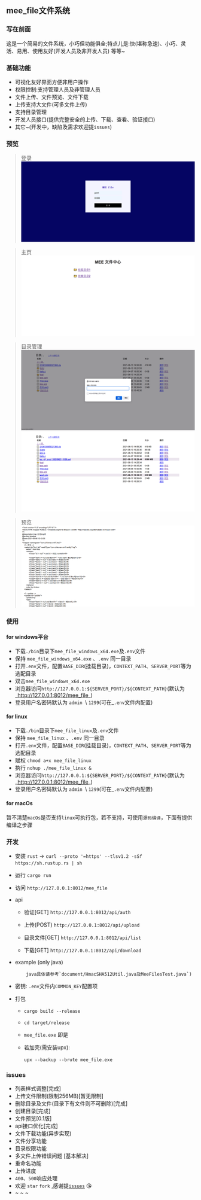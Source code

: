 
## mee_file文件系统

### 写在前面

  这是一个简易的文件系统，小巧但功能俱全;特点儿是:快(堪称急速)、小巧、灵活、易用、使用友好(开发人员及非开发人员) 等等~
  
  
### 基础功能
+ 可视化友好界面方便非用户操作
+ 权限控制:支持管理人员及非管理人员
+ 文件上传、文件预览、文件下载
+ 上传支持大文件(可多文件上传)
+ 支持目录管理
+ 开发人员接口(提供完整安全的上传、下载、查看、验证接口)
+ 其它~(开发中，缺陷及需求欢迎提`issues`)

### 预览
>登录
![1](./document/1.png)

>主页
![2](./document/2.png)

>目录管理
![3](./document/3.png)
![4](./document/4.png)

>预览
![5](./document/5.png)

### 使用
#### for windows平台
+ 下载`./bin`目录下`mee_file_windows_x64.exe`及`.env`文件
+ 保持 `mee_file_windows_x64.exe` 、`.env` 同一目录
+ 打开`.env`文件，配置`BASE_DIR`(挂载目录)，`CONTEXT_PATH`、`SERVER_PORT`等为选配目录
+ 双击`mee_file_windows_x64.exe`
+ 浏览器访问`http://127.0.0.1:${SERVER_PORT}/${CONTEXT_PATH}`(默认为_http://127.0.0.1:8012/mee_file_)
+ 登录用户名密码默认为 `admin `\ `1299`(可在_`.env`文件内配置)

#### for linux
+ 下载`./bin`目录下`mee_file_linux`及`.env`文件
+ 保持 `mee_file_linux` 、`.env` 同一目录
+ 打开`.env`文件，配置`BASE_DIR`(挂载目录)，`CONTEXT_PATH`、`SERVER_PORT`等为选配目录
+ 赋权 `chmod a+x mee_file_linux`
+ 执行 `nohup ./mee_file_linux &`
+ 浏览器访问`http://127.0.0.1:${SERVER_PORT}/${CONTEXT_PATH}`(默认为_http://127.0.0.1:8012/mee_file_)
+ 登录用户名密码默认为 `admin `\ `1299`(可在_`.env`文件内配置)

#### for macOs
  
  暂不清楚`macOs`是否支持`linux`可执行包，若不支持，可使用`源码编译`，下面有提供编译之步骤
  
### 开发
+ 安装 `rust` -> `curl --proto '=https' --tlsv1.2 -sSf https://sh.rustup.rs | sh`

+ 运行
  `cargo run`
  
+ 访问
  `http://127.0.0.1:8012/mee_file`
  
+ api
  - 验证[GET]
  `http://127.0.0.1:8012/api/auth`
  
  - 上传(POST)
  `http://127.0.0.1:8012/api/upload`
  
  - 目录文件[GET]
  `http://127.0.0.1:8012/api/list`
  
  - 下载[GET]
  `http://127.0.0.1:8012/api/download`
  
+ example (only java)
    ```
        java具体请参考`document/HmacSHA512Util.java及MeeFilesTest.java`)
    ```

+ 密钥: `.env`文件内`COMMON_KEY`配置项

+ 打包
  - `cargo build --release`
  - `cd target/release`
  - `mee_file.exe` 即是
  
  - 若加壳(需安装upx): 
  
    `upx --backup --brute mee_file.exe`

### issues
+ 列表样式调整[完成]
+ 上传文件限制(限制256MB)[暂无限制]
+ 删除目录及文件(目录下有文件则不可删除)[完成]
+ 创建目录[完成]
+ 文件预览[0.1版]
+ api接口优化[完成]
+ 文件下载功能(异步实现)
+ 文件分享功能
+ 目录权限功能
+ 多文件上传错误问题 [基本解决]
+ 重命名功能
+ 上传进度
+ `400`、`500`响应处理
+ 欢迎 `star` `fork` ,感谢提[`issues`](https://github.com/funnyzpc/mee_file/issues) 😘
+  ~ ~ ~